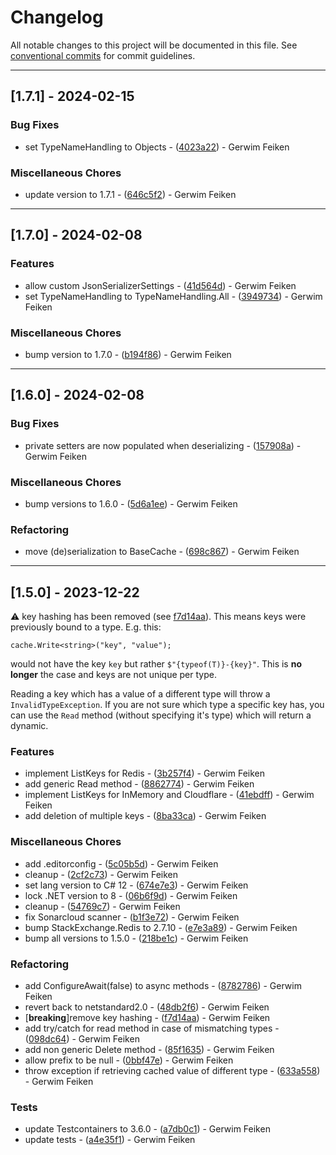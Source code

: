 # Changelog

All notable changes to this project will be documented in this file. See [conventional commits](https://www.conventionalcommits.org/) for commit guidelines.

---
## [1.7.1] - 2024-02-15

### Bug Fixes

- set TypeNameHandling to Objects - ([4023a22](https://github.com/gerwim/cache/commit/4023a22f8b25ede1f21593377446c2041b5ad8c3)) - Gerwim Feiken

### Miscellaneous Chores

- update version to 1.7.1 - ([646c5f2](https://github.com/gerwim/cache/commit/646c5f2f88a33df0852cfe5e3be0772cc4603fb2)) - Gerwim Feiken

---
## [1.7.0] - 2024-02-08

### Features

- allow custom JsonSerializerSettings - ([41d564d](https://github.com/gerwim/cache/commit/41d564db1b58fb7f60936112c22dcafe6d7284b4)) - Gerwim Feiken
- set TypeNameHandling to TypeNameHandling.All - ([3949734](https://github.com/gerwim/cache/commit/394973409eff23d9469839fa0f5bfb02fa55e9e5)) - Gerwim Feiken

### Miscellaneous Chores

- bump version to 1.7.0 - ([b194f86](https://github.com/gerwim/cache/commit/b194f86633f416e4c29927b19315d9c82402edef)) - Gerwim Feiken

---
## [1.6.0] - 2024-02-08

### Bug Fixes

- private setters are now populated when deserializing - ([157908a](https://github.com/gerwim/cache/commit/157908aad6f32be546a53f8dd45c13e426e989f3)) - Gerwim Feiken

### Miscellaneous Chores

- bump versions to 1.6.0 - ([5d6a1ee](https://github.com/gerwim/cache/commit/5d6a1ee8be8cc552a448b2bc7a2e8634d601284d)) - Gerwim Feiken

### Refactoring

- move (de)serialization to BaseCache - ([698c867](https://github.com/gerwim/cache/commit/698c867bf19dc1d8e990082cfb152a88ca19c158)) - Gerwim Feiken

---
## [1.5.0] - 2023-12-22

:warning: key hashing has been removed (see [f7d14aa](https://github.com/gerwim/cache/commit/f7d14aa0a69f6eba461b67fb7f3158213c1c536f)). This means keys were previously bound to a type. E.g. this:

```
cache.Write<string>("key", "value");
```
would not have the key `key` but rather `$"{typeof(T)}-{key}"`. This is **no longer** the case and keys are not unique per type.

Reading a key which has a value of a different type will throw a `InvalidTypeException`.
If you are not sure which type a specific key has, you can use the `Read` method (without specifying it's type) which will return a dynamic.

### Features

- implement ListKeys for Redis - ([3b257f4](https://github.com/gerwim/cache/commit/3b257f48bfcaad1eda6bc2c0e777b759ad74977c)) - Gerwim Feiken
- add generic Read method - ([8862774](https://github.com/gerwim/cache/commit/886277433fa7780b821729692dfb076d2bdb9947)) - Gerwim Feiken
- implement ListKeys for InMemory and Cloudflare - ([41ebdff](https://github.com/gerwim/cache/commit/41ebdff024beeb9fc8599b9b1835526e28a187be)) - Gerwim Feiken
- add deletion of multiple keys - ([8ba33ca](https://github.com/gerwim/cache/commit/8ba33ca0c9681989d7d8320c455becacfe2e5294)) - Gerwim Feiken

### Miscellaneous Chores

- add .editorconfig - ([5c05b5d](https://github.com/gerwim/cache/commit/5c05b5d3858de2df2e7987ceb803225b00510d22)) - Gerwim Feiken
- cleanup - ([2cf2c73](https://github.com/gerwim/cache/commit/2cf2c73729d68e10f0b29572091095e956099d3a)) - Gerwim Feiken
- set lang version to C# 12 - ([674e7e3](https://github.com/gerwim/cache/commit/674e7e3b214ba733720fd2c051ce003adcab78e2)) - Gerwim Feiken
- lock .NET version to 8 - ([06b6f9d](https://github.com/gerwim/cache/commit/06b6f9d277e9b1b30e93bf07d13cda69daac435e)) - Gerwim Feiken
- cleanup - ([54769c7](https://github.com/gerwim/cache/commit/54769c7066d92b5a22c5f22955d45ca76141217b)) - Gerwim Feiken
- fix Sonarcloud scanner - ([b1f3e72](https://github.com/gerwim/cache/commit/b1f3e72fc5038b4756e070c017f7bc6f891648d1)) - Gerwim Feiken
- bump StackExchange.Redis to 2.7.10 - ([e7e3a89](https://github.com/gerwim/cache/commit/e7e3a895b0dd8c715dc670c2dee47028995f546f)) - Gerwim Feiken
- bump all versions to 1.5.0 - ([218be1c](https://github.com/gerwim/cache/commit/218be1caa5ae275ddb4612cb15ec71ac6a613694)) - Gerwim Feiken

### Refactoring

- add ConfigureAwait(false) to async methods - ([8782786](https://github.com/gerwim/cache/commit/878278637f04abc8b54d83771eedce13ae014d10)) - Gerwim Feiken
- revert back to netstandard2.0 - ([48db2f6](https://github.com/gerwim/cache/commit/48db2f6f9ef6d9707fe3626ca0b059a770b8848e)) - Gerwim Feiken
-  [**breaking**]remove key hashing - ([f7d14aa](https://github.com/gerwim/cache/commit/f7d14aa0a69f6eba461b67fb7f3158213c1c536f)) - Gerwim Feiken
- add try/catch for read method in case of mismatching types - ([098dc64](https://github.com/gerwim/cache/commit/098dc646a81b290a7f16be3cbd87342207b0ea97)) - Gerwim Feiken
- add non generic Delete method - ([85f1635](https://github.com/gerwim/cache/commit/85f1635a071cb51ef8452c59f1d1e573d3af3c11)) - Gerwim Feiken
- allow prefix to be null - ([0bbf47e](https://github.com/gerwim/cache/commit/0bbf47e4658f2a0bd92ff6dea26b26bb1b1f293b)) - Gerwim Feiken
- throw exception if retrieving cached value of different type - ([633a558](https://github.com/gerwim/cache/commit/633a558288a7ca96f721b3c095cb604a15bbbe21)) - Gerwim Feiken

### Tests

- update Testcontainers to 3.6.0 - ([a7db0c1](https://github.com/gerwim/cache/commit/a7db0c1c99e651aa103641cbb99bb439952e790a)) - Gerwim Feiken
- update tests - ([a4e35f1](https://github.com/gerwim/cache/commit/a4e35f156dd6d365f1999ae4e50ed6eed99ee2e7)) - Gerwim Feiken

<!-- generated by git-cliff -->
